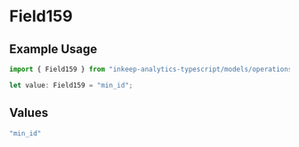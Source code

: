 # Field159

## Example Usage

```typescript
import { Field159 } from "inkeep-analytics-typescript/models/operations";

let value: Field159 = "min_id";
```

## Values

```typescript
"min_id"
```